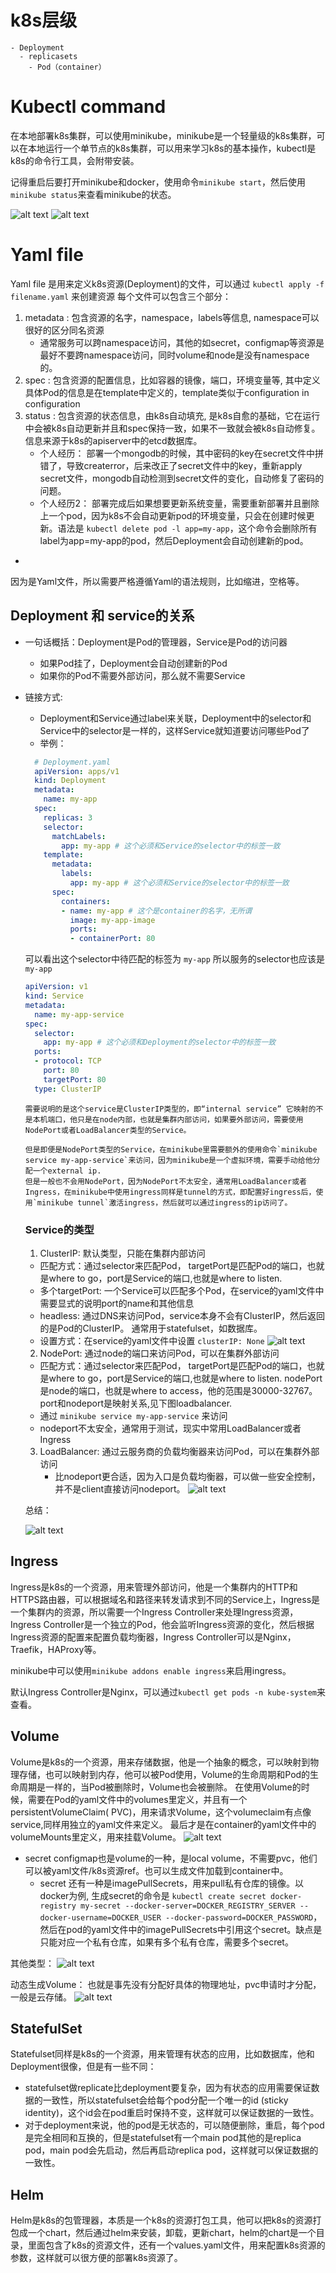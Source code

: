 # k8s层级

    - Deployment
      - replicasets
        - Pod（container）

# Kubectl command

在本地部署k8s集群，可以使用minikube，minikube是一个轻量级的k8s集群，可以在本地运行一个单节点的k8s集群，可以用来学习k8s的基本操作，kubectl是k8s的命令行工具，会附带安装。

记得重启后要打开minikube和docker，使用命令`minikube start`，然后使用`minikube status`来查看minikube的状态。

![alt text](kubectlCommand-1.png)
![alt text](kubectlCommand-2.png)

# Yaml file

Yaml file 是用来定义k8s资源(Deployment)的文件，可以通过 `kubectl apply -f filename.yaml` 来创建资源
每个文件可以包含三个部分：

1. metadata : 包含资源的名字，namespace，labels等信息, namespace可以很好的区分同名资源
   - 通常服务可以跨namespace访问，其他的如secret，configmap等资源是最好不要跨namespace访问，同时volume和node是没有namespace的。
2. spec : 包含资源的配置信息，比如容器的镜像，端口，环境变量等, 其中定义具体Pod的信息是在template中定义的，template类似于configuration in configuration
3. status : 包含资源的状态信息，由k8s自动填充, 是k8s自愈的基础，它在运行中会被k8s自动更新并且和spec保持一致，如果不一致就会被k8s自动修复。信息来源于k8s的apiserver中的etcd数据库。
   - 个人经历： 部署一个mongodb的时候，其中密码的key在secret文件中拼错了，导致createrror，后来改正了secret文件中的key，重新apply secret文件，mongodb自动检测到secret文件的变化，自动修复了密码的问题。
   - 个人经历2： 部署完成后如果想要更新系统变量，需要重新部署并且删除上一个pod，因为k8s不会自动更新pod的环境变量，只会在创建时候更新。语法是 `kubectl delete pod -l app=my-app`，这个命令会删除所有label为app=my-app的pod，然后Deployment会自动创建新的pod。

-

因为是Yaml文件，所以需要严格遵循Yaml的语法规则，比如缩进，空格等。

## Deployment 和 service的关系

- 一句话概括：Deployment是Pod的管理器，Service是Pod的访问器
  - 如果Pod挂了，Deployment会自动创建新的Pod
  - 如果你的Pod不需要外部访问，那么就不需要Service

- 链接方式:
  - Deployment和Service通过label来关联，Deployment中的selector和Service中的selector是一样的，这样Service就知道要访问哪些Pod了
  - 举例：
  
  ``` yaml
    # Deployment.yaml
    apiVersion: apps/v1
    kind: Deployment
    metadata:
      name: my-app
    spec:
      replicas: 3
      selector:
        matchLabels:
          app: my-app # 这个必须和Service的selector中的标签一致
      template:
        metadata:
          labels:
            app: my-app # 这个必须和Service的selector中的标签一致
        spec:
          containers:
          - name: my-app # 这个是container的名字，无所谓
            image: my-app-image
            ports:
            - containerPort: 80
  ```

  可以看出这个selector中待匹配的标签为 `my-app` 所以服务的selector也应该是 `my-app`

  ``` yaml
  apiVersion: v1
  kind: Service
  metadata:
    name: my-app-service
  spec:
    selector:
      app: my-app # 这个必须和Deployment的selector中的标签一致
    ports:
    - protocol: TCP
      port: 80
      targetPort: 80
    type: ClusterIP
  ```

      需要说明的是这个service是ClusterIP类型的，即“internal service” 它映射的不是本机端口，他只是在node内部，也就是集群内部访问，如果要外部访问，需要使用NodePort或者LoadBalancer类型的Service。

      但是即便是NodePort类型的Service，在minikube里需要额外的使用命令`minikube service my-app-service`来访问，因为minikube是一个虚拟环境，需要手动给他分配一个external ip.
      但是一般也不会用NodePort，因为NodePort不太安全，通常用LoadBalancer或者Ingress，在minikube中使用ingress同样是tunnel的方式，即配置好ingress后，使用`minikube tunnel`激活ingress，然后就可以通过ingress的ip访问了。
  ### Service的类型

  1. ClusterIP: 默认类型，只能在集群内部访问
  - 匹配方式：通过selector来匹配Pod， targetPort是匹配Pod的端口，也就是where to go，port是Service的端口,也就是where to listen.
  - 多个targetPort: 一个Service可以匹配多个Pod，在service的yaml文件中需要显式的说明port的name和其他信息
  - headless: 通过DNS来访问Pod，service本身不会有ClusterIP，然后返回的是Pod的ClusterIP。 通常用于statefulset，如数据库。
  - 设置方式：在service的yaml文件中设置 `clusterIP: None`
  ![alt text](k8s-clusterip.png)

  2. NodePort: 通过node的端口来访问Pod，可以在集群外部访问
  - 匹配方式：通过selector来匹配Pod， targetPort是匹配Pod的端口，也就是where to go，port是Service的端口,也就是where to listen. nodePort是node的端口，也就是where to access，他的范围是30000-32767。port和nodeport是映射关系,见下图loadbalancer.
  - 通过 `minikube service my-app-service` 来访问
  - nodeport不太安全，通常用于测试，现实中常用LoadBalancer或者Ingress
  
  3. LoadBalancer: 通过云服务商的负载均衡器来访问Pod，可以在集群外部访问
     - 比nodeport更合适，因为入口是负载均衡器，可以做一些安全控制，并不是client直接访问nodeport。
   ![alt text](k8s-loadbalancer.png)

   总结：

   ![alt text](k8s-services-wrap-up.png)
## Ingress

Ingress是k8s的一个资源，用来管理外部访问，他是一个集群内的HTTP和HTTPS路由器，可以根据域名和路径来转发请求到不同的Service上，Ingress是一个集群内的资源，所以需要一个Ingress Controller来处理Ingress资源，Ingress Controller是一个独立的Pod，他会监听Ingress资源的变化，然后根据Ingress资源的配置来配置负载均衡器，Ingress Controller可以是Nginx，Traefik，HAProxy等。

minikube中可以使用`minikube addons enable ingress`来启用ingress。

默认Ingress Controller是Nginx，可以通过`kubectl get pods -n kube-system`来查看。

## Volume

Volume是k8s的一个资源，用来存储数据，他是一个抽象的概念，可以映射到物理存储，也可以映射到内存，他可以被Pod使用，Volume的生命周期和Pod的生命周期是一样的，当Pod被删除时，Volume也会被删除。
在使用Volume的时候，需要在Pod的yaml文件中的volumes里定义，并且有一个persistentVolumeClaim(  PVC)，用来请求Volume，这个volumeclaim有点像service,同样用独立的yaml文件来定义。
最后才是在container的yaml文件中的volumeMounts里定义，用来挂载Volume。
![alt text](k8s-volume.png)

- secret configmap也是volume的一种，是local volume，不需要pvc，他们可以被yaml文件/k8s资源ref。也可以生成文件加载到container中。
  - secret 还有一种是imagePullSecrets，用来pull私有仓库的镜像。以docker为例, 生成secret的命令是 `kubectl create secret docker-registry my-secret --docker-server=DOCKER_REGISTRY_SERVER --docker-username=DOCKER_USER --docker-password=DOCKER_PASSWORD`，然后在pod的yaml文件中的imagePullSecrets中引用这个secret。缺点是只能对应一个私有仓库，如果有多个私有仓库，需要多个secret。

其他类型： ![alt text](k8s-volumen-types.png)

动态生成Volume： 也就是事先没有分配好具体的物理地址，pvc申请时才分配，一般是云存储。
![alt text](k8s-storage-class.png)


## StatefulSet

Statefulset同样是k8s的一个资源，用来管理有状态的应用，比如数据库，他和Deployment很像，但是有一些不同：

- statefulset做replicate比deployment要复杂，因为有状态的应用需要保证数据的一致性，所以statefulset会给每个pod分配一个唯一的id (sticky identity)，这个id会在pod重启时保持不变，这样就可以保证数据的一致性。
- 对于deployment来说，他的pod是无状态的，可以随便删除，重启，每个pod是完全相同和互换的，但是statefulset有一个main pod其他的是replica pod，main pod会先启动，然后再启动replica pod，这样就可以保证数据的一致性。

## Helm

Helm是k8s的包管理器，本质是一个k8s的资源打包工具，他可以把k8s的资源打包成一个chart，然后通过helm来安装，卸载，更新chart，helm的chart是一个目录，里面包含了k8s的资源文件，还有一个values.yaml文件，用来配置k8s资源的参数，这样就可以很方便的部署k8s资源了。